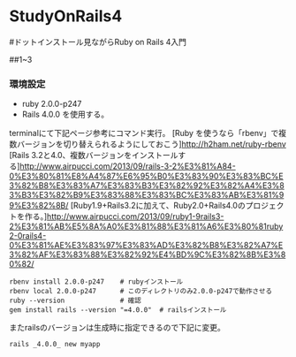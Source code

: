 StudyOnRails4
=============

#ドットインストール見ながらRuby on Rails 4入門


##1~3
### 環境設定
* ruby 2.0.0-p247
* Rails 4.0.0
を使用する。

terminalにて下記ページ参考にコマンド実行。
[Ruby を使うなら「rbenv」で複数バージョンを切り替えられるようにしておこう]<http://h2ham.net/ruby-rbenv>
[Rails 3.2と4.0、複数バージョンをインストールする]<http://www.airpucci.com/2013/09/rails-3-2%E3%81%A84-0%E3%80%81%E8%A4%87%E6%95%B0%E3%83%90%E3%83%BC%E3%82%B8%E3%83%A7%E3%83%B3%E3%82%92%E3%82%A4%E3%83%B3%E3%82%B9%E3%83%88%E3%83%BC%E3%83%AB%E3%81%99%E3%82%8B/>
[Ruby1.9+Rails3.2に加えて、Ruby2.0+Rails4.0のプロジェクトを作る。]<http://www.airpucci.com/2013/09/ruby1-9rails3-2%E3%81%AB%E5%8A%A0%E3%81%88%E3%81%A6%E3%80%81ruby2-0rails4-0%E3%81%AE%E3%83%97%E3%83%AD%E3%82%B8%E3%82%A7%E3%82%AF%E3%83%88%E3%82%92%E4%BD%9C%E3%82%8B%E3%80%82/>


```sh:
rbenv install 2.0.0-p247    # rubyインストール
rbenv local 2.0.0-p247      # このディレクトリのみ2.0.0-p247で動作させる
ruby --version              # 確認
gem install rails --version "=4.0.0"  # railsインストール

```

またrailsのバージョンは生成時に指定できるので下記に変更。

```sh:
rails _4.0.0_ new myapp
```

